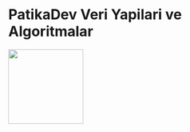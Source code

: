 # PatikaDev Veri Yapilari ve Algoritmalar
 <a href="https://app.patika.dev/akgnvahit">
 <img src="https://imgyukle.com/f/2022/09/16/nBUBUt.png" width="150"></a>

